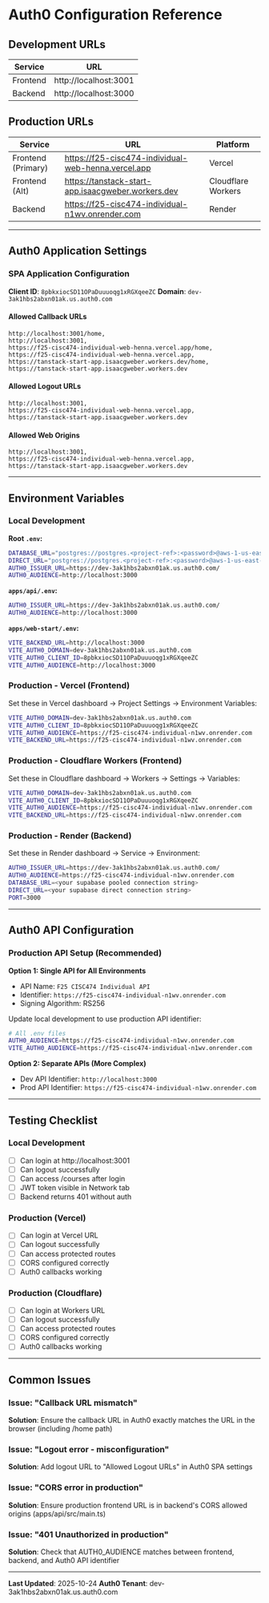 # Auth0 Configuration Reference

## Development URLs

| Service | URL |
|---------|-----|
| Frontend | http://localhost:3001 |
| Backend | http://localhost:3000 |

## Production URLs

| Service | URL | Platform |
|---------|-----|----------|
| Frontend (Primary) | https://f25-cisc474-individual-web-henna.vercel.app | Vercel |
| Frontend (Alt) | https://tanstack-start-app.isaacgweber.workers.dev | Cloudflare Workers |
| Backend | https://f25-cisc474-individual-n1wv.onrender.com | Render |

---

## Auth0 Application Settings

### SPA Application Configuration

**Client ID**: `8pbkxiocSD11OPaDuuuoqg1xRGXqeeZC`
**Domain**: `dev-3ak1hbs2abxn01ak.us.auth0.com`

#### Allowed Callback URLs
```
http://localhost:3001/home,
http://localhost:3001,
https://f25-cisc474-individual-web-henna.vercel.app/home,
https://f25-cisc474-individual-web-henna.vercel.app,
https://tanstack-start-app.isaacgweber.workers.dev/home,
https://tanstack-start-app.isaacgweber.workers.dev
```

#### Allowed Logout URLs
```
http://localhost:3001,
https://f25-cisc474-individual-web-henna.vercel.app,
https://tanstack-start-app.isaacgweber.workers.dev
```

#### Allowed Web Origins
```
http://localhost:3001,
https://f25-cisc474-individual-web-henna.vercel.app,
https://tanstack-start-app.isaacgweber.workers.dev
```

---

## Environment Variables

### Local Development

**Root `.env`:**
```bash
DATABASE_URL="postgres://postgres.<project-ref>:<password>@aws-1-us-east-1.pooler.supabase.com:6543/postgres?pgbouncer=true&connection_limit=1"
DIRECT_URL="postgres://postgres.<project-ref>:<password>@aws-1-us-east-1.pooler.supabase.com:5432/postgres"
AUTH0_ISSUER_URL=https://dev-3ak1hbs2abxn01ak.us.auth0.com/
AUTH0_AUDIENCE=http://localhost:3000
```

**`apps/api/.env`:**
```bash
AUTH0_ISSUER_URL=https://dev-3ak1hbs2abxn01ak.us.auth0.com/
AUTH0_AUDIENCE=http://localhost:3000
```

**`apps/web-start/.env`:**
```bash
VITE_BACKEND_URL=http://localhost:3000
VITE_AUTH0_DOMAIN=dev-3ak1hbs2abxn01ak.us.auth0.com
VITE_AUTH0_CLIENT_ID=8pbkxiocSD11OPaDuuuoqg1xRGXqeeZC
VITE_AUTH0_AUDIENCE=http://localhost:3000
```

### Production - Vercel (Frontend)

Set these in Vercel dashboard → Project Settings → Environment Variables:

```bash
VITE_AUTH0_DOMAIN=dev-3ak1hbs2abxn01ak.us.auth0.com
VITE_AUTH0_CLIENT_ID=8pbkxiocSD11OPaDuuuoqg1xRGXqeeZC
VITE_AUTH0_AUDIENCE=https://f25-cisc474-individual-n1wv.onrender.com
VITE_BACKEND_URL=https://f25-cisc474-individual-n1wv.onrender.com
```

### Production - Cloudflare Workers (Frontend)

Set these in Cloudflare dashboard → Workers → Settings → Variables:

```bash
VITE_AUTH0_DOMAIN=dev-3ak1hbs2abxn01ak.us.auth0.com
VITE_AUTH0_CLIENT_ID=8pbkxiocSD11OPaDuuuoqg1xRGXqeeZC
VITE_AUTH0_AUDIENCE=https://f25-cisc474-individual-n1wv.onrender.com
VITE_BACKEND_URL=https://f25-cisc474-individual-n1wv.onrender.com
```

### Production - Render (Backend)

Set these in Render dashboard → Service → Environment:

```bash
AUTH0_ISSUER_URL=https://dev-3ak1hbs2abxn01ak.us.auth0.com/
AUTH0_AUDIENCE=https://f25-cisc474-individual-n1wv.onrender.com
DATABASE_URL=<your supabase pooled connection string>
DIRECT_URL=<your supabase direct connection string>
PORT=3000
```

---

## Auth0 API Configuration

### Production API Setup (Recommended)

**Option 1: Single API for All Environments**
- API Name: `F25 CISC474 Individual API`
- Identifier: `https://f25-cisc474-individual-n1wv.onrender.com`
- Signing Algorithm: RS256

Update local development to use production API identifier:
```bash
# All .env files
AUTH0_AUDIENCE=https://f25-cisc474-individual-n1wv.onrender.com
VITE_AUTH0_AUDIENCE=https://f25-cisc474-individual-n1wv.onrender.com
```

**Option 2: Separate APIs (More Complex)**
- Dev API Identifier: `http://localhost:3000`
- Prod API Identifier: `https://f25-cisc474-individual-n1wv.onrender.com`

---

## Testing Checklist

### Local Development
- [ ] Can login at http://localhost:3001
- [ ] Can logout successfully
- [ ] Can access /courses after login
- [ ] JWT token visible in Network tab
- [ ] Backend returns 401 without auth

### Production (Vercel)
- [ ] Can login at Vercel URL
- [ ] Can logout successfully
- [ ] Can access protected routes
- [ ] CORS configured correctly
- [ ] Auth0 callbacks working

### Production (Cloudflare)
- [ ] Can login at Workers URL
- [ ] Can logout successfully
- [ ] Can access protected routes
- [ ] CORS configured correctly
- [ ] Auth0 callbacks working

---

## Common Issues

### Issue: "Callback URL mismatch"
**Solution**: Ensure the callback URL in Auth0 exactly matches the URL in the browser (including /home path)

### Issue: "Logout error - misconfiguration"
**Solution**: Add logout URL to "Allowed Logout URLs" in Auth0 SPA settings

### Issue: "CORS error in production"
**Solution**: Ensure production frontend URL is in backend's CORS allowed origins (apps/api/src/main.ts)

### Issue: "401 Unauthorized in production"
**Solution**: Check that AUTH0_AUDIENCE matches between frontend, backend, and Auth0 API identifier

---

**Last Updated**: 2025-10-24
**Auth0 Tenant**: dev-3ak1hbs2abxn01ak.us.auth0.com
